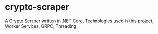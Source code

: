 # crypto-scraper
A Crypto Scraper written in .NET Core, Technologies used in this project, Worker Services, GRPC, Threading
